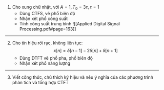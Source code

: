 1. Cho xung chữ nhật, với $A=1, T_0 = 3 \tau, \tau=1$
	- Dùng CTFS, vẽ phổ biên độ
	- Nhận xét phổ công suất
	- Tính công suất trung bình
	![[Applied Digital Signal Processing.pdf#page=163]]
---
2. Cho tín hiệu rời rạc, không liên tục:$$x[n] = \delta[n-1] -2 \delta[n] +\delta[n + 1]$$
	- Dùng DTFT vẽ phổ pha, phổ biên độ
	- Nhận xét phổ năng lượng
---
3. Viết công thức, chú thích ký hiệu và nêu ý nghĩa của các phương trình phân tích và tổng hợp CTFT


